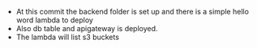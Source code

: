 - At this commit the backend folder is set up and there is a simple hello word lambda to deploy
- Also db table and apigateway is deployed.
- The lambda will list s3 buckets
